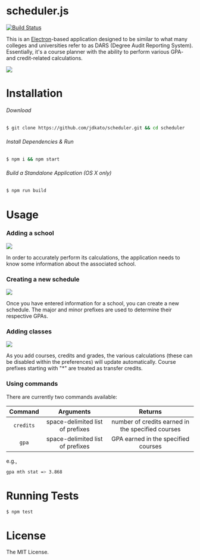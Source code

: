 # scheduler.js

[![Build Status](https://travis-ci.org/jdkato/scheduler.js.svg?branch=master)](https://travis-ci.org/jdkato/scheduler.js)

This is an [Electron](http://electron.atom.io/)-based application designed to be similar to what many colleges and universities refer to as DARS (Degree Audit Reporting System). Essentially, it's a course planner with the ability to perform various GPA- and credit-related calculations.

![](https://raw.githubusercontent.com/jdkato/scheduler/master/screenshots/main-screen.png)

# Installation

###### Download

```bash
$ git clone https://github.com/jdkato/scheduler.git && cd scheduler
```

###### Install Dependencies & Run

```bash
$ npm i && npm start
```

###### Build a Standalone Application (OS X only)

```bash
$ npm run build
```

# Usage

### Adding a school

![](https://raw.githubusercontent.com/jdkato/scheduler/master/screenshots/schools.png)

In order to accurately perform its calculations, the application needs to know some information about the associated school.

### Creating a new schedule

![](https://raw.githubusercontent.com/jdkato/scheduler/master/screenshots/new-schedule.png)

Once you have entered information for a school, you can create a new schedule. The major and minor prefixes are used to determine their respective GPAs.

### Adding classes

![](https://raw.githubusercontent.com/jdkato/scheduler/master/screenshots/schedule.png)

As you add courses, credits and grades, the various calculations (these can be disabled within the preferences) will update automatically. Course prefixes starting with "*" are treated as transfer credits.

### Using commands

There are currently two commands available:

|  Command  |             Arguments            |                      Returns                      |
|:---------:|:--------------------------------:|:-------------------------------------------------:|
| `credits` | space-delimited list of prefixes | number of credits earned in the specified courses |
|   `gpa`   | space-delimited list of prefixes |        GPA earned in the specified courses        |

e.g.,

```bash
gpa mth stat => 3.868
```

# Running Tests

```bash
$ npm test
```

# License

The MIT License.
